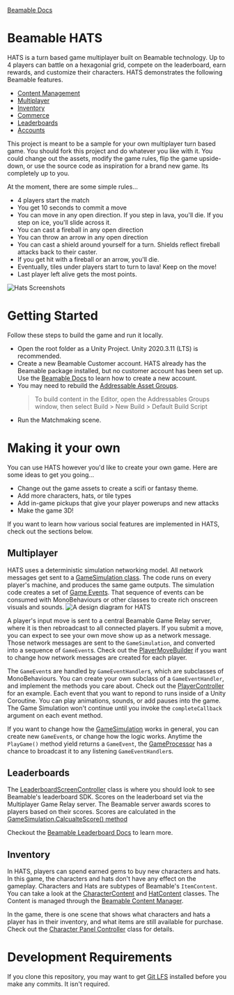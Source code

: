 [Beamable Docs](https://docs.beamable.com/docs)

# Beamable HATS
HATS is a turn based game multiplayer built on Beamable technology. Up to 4 players can battle on a hexagonial grid, compete on the leaderboard, earn rewards, and customize their characters. HATS demonstrates the following Beamable features.
- [Content Management](https://docs.beamable.com/docs/content-feature)
- [Multiplayer](https://docs.beamable.com/docs/multiplayer-feature)
- [Inventory](https://docs.beamable.com/docs/inventory-feature)
- [Commerce](https://docs.beamable.com/docs/store-feature)
- [Leaderboards](https://docs.beamable.com/docs/leaderboards-feature)
- [Accounts](https://docs.beamable.com/docs/accounts-feature)

This project is meant to be a sample for your own multiplayer turn based game. You should fork this project and do whatever you like with it. You could change out the assets, modify the game rules, flip the game upside-down, or use the source code as inspiration for a brand new game. Its completely up to you. 

At the moment, there are some simple rules...
* 4 players start the match
* You get 10 seconds to commit a move
* You can move in any open direction. If you step in lava, you'll die. If you step on ice, you'll slide across it. 
* You can cast a fireball in any open direction
* You can throw an arrow in any open direction
* You can cast a shield around yourself for a turn. Shields reflect fireball attacks back to their caster. 
* If you get hit with a fireball or an arrow, you'll die.
* Eventually, tiles under players start to turn to lava! Keep on the move!
* Last player left alive gets the most points.

![Hats Screenshots](./images/hats.png)

# Getting Started
Follow these steps to build the game and run it locally. 
- Open the root folder as a Unity Project. Unity 2020.3.11 (LTS) is recommended. 
- Create a new Beamable Customer account. HATS already has the Beamable package installed, but no customer account has been set up. Use the [Beamable Docs](https://docs.beamable.com/docs/getting-started#usage) to learn how to create a new account.
- You may need to rebuild the [Addressable Asset Groups](https://docs.unity3d.com/Packages/com.unity.addressables@1.4/manual/AddressableAssetsGettingStarted.html). 
    >To build content in the Editor, open the Addressables Groups window, then select Build > New Build > Default Build Script
- Run the Matchmaking scene. 

# Making it your own
You can use HATS however you'd like to create your own game. Here are some ideas to get you going...
- Change out the game assets to create a scifi or fantasy theme.
- Add more characters, hats, or tile types
- Add in-game pickups that give your player powerups and new attacks
- Make the game 3D!

If you want to learn how various social features are implemented in HATS, check out the sections below. 

## Multiplayer
HATS uses a deterministic simulation networking model. All network messages get sent to a [GameSimulation class](./Assets/Scripts/Simulation/GameSimulation.cs). The code runs on every player's machine, and produces the same game outputs. The simulation code creates a set of [Game Events](./Assets/Scripts/Simulation/HatsGameEvent.cs). That sequence of events can be consumed with MonoBehaviours or other classes to create rich onscreen visuals and sounds. 
![A design diagram for HATS](./images/hats_networking_arch.png)

A player's input move is sent to a central Beamable Game Relay server, where it is then rebroadcast to all connected players. If you submit a move, you can expect to see your own move show up as a network message. Those network messages are sent to the `GameSimulation`, and converted into a sequence of `GameEvent`s. Check out the [PlayerMoveBuilder](./Assets/Scripts/Game/PlayerMoveBuilder.cs) if you want to change how network messages are created for each player.

The `GameEvent`s are handled by `GameEventHandler`s, which are subclasses of MonoBehaviours. You can create your own subclass of a `GameEventHandler`, and implement the methods you care about. Check out the [PlayerController](./Assets/Scripts/Game/PlayerController.cs) for an example. Each event that you want to repond to runs inside of a Unity Coroutine. You can play animations, sounds, or add pauses into the game. The Game Simulation won't continue until you invoke the `completeCallback` argument on each event method. 

If you want to change how the [GameSimulation](./Assets/Scripts/Simulation/GameSimulation.cs) works in general, you can create new `GameEvent`s, or change how the logic works. Anytime the `PlayGame()` method yield returns a `GameEvent`, the [GameProcessor](./Assets/Scripts/Game/GameProcessor.cs) has a chance to broadcast it to any listening `GameEventHandler`s. 

## Leaderboards
The [LeaderboardScreenController](./Assets/Scripts/Game/UI/LeaderboardScreenController.cs) class is where you should look to see Beamable's leaderboard SDK. Scores on the leaderboard set via the Multiplayer Game Relay server. The Beamable server awards scores to players based on their scores. Scores are calculated in the [GameSimulation.CalcualteScore() method](./Assets/Scripts/Simulation/GameSimulation.cs#L254) 

Checkout the [Beamable Leaderboard Docs](https://docs.beamable.com/docs/leaderboards-feature) to learn more.

## Inventory 
In HATS, players can spend earned gems to buy new characters and hats. In this game, the characters and hats don't have any effect on the gameplay. Characters and Hats are subtypes of Beamable's `ItemContent`. You can take a look at the [CharacterContent](./Assets/Scripts/Content/CharacterContent.cs) and [HatContent](./Assets/Scripts/Content/HatContent.cs) classes. The Content is managed through the [Beamable Content Manager](https://docs.beamable.com/docs/content-manager). 

In the game, there is one scene that shows what characters and hats a player has in their inventory, and what items are still available for purchase. Check out the [Character Panel Controller](./Assets/Scripts/Game/UI/CharacterPanelController.cs) class for details. 

# Development Requirements
If you clone this repository, you may want to get [Git LFS](https://dzone.com/articles/git-lfs-why-and-how-to-use#:~:text=Git%20LFS%20is%20an%20open,binary%20files%20into%20your%20repository.&text=An%20update%20of%20a%20binary,to%20the%20file%20are%20stored.) installed before you make any commits. It isn't required.
